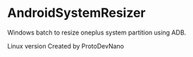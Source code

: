 # AndroidSystemResizer
Windows batch to resize oneplus system partition using ADB.

Linux version Created by ProtoDevNano

